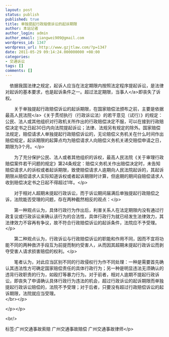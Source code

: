 ```yaml
---
layout: post
status: publish
published: true
title: 单独提起行政赔偿诉讼的起诉期限
author: 本站记者
author_login: admin
author_email: jiangwei909@gmail.com
wordpress_id: 1347
wordpress_url: http://www.gzjtlaw.com/?p=1347
date: 2011-05-29 09:14:24.000000000 +08:00
categories:
- 交通诉讼
tags: []
comments: []
---
```

<p>　依据我国法律之规定，起诉人应当在法定期限内按照法定程序提起诉讼，是法律对起诉的基本要求，也是起诉条件之一。超过法定期限，<a>当事人<&#47;a>即丧失了诉权。<p>　　关于单独提起行政赔偿诉讼的起诉期限，在国家赔偿法颁布之前，主要是依据最高<a>人民法院<&#47;a>《关于贯彻执行（行政诉讼法）的若干意见（试行）》的规定：公民、法人或其他组织对行政机关所作出的行政赔偿决定不服，可以在接到行政赔偿决定书之日起30日内向法院提起诉讼；法律、法规另有规定的除外。国家赔偿法规定，赔偿请求人单独提起行政赔偿诉讼的，无论赔偿义务机关在什么时间作出赔偿规定，起诉期限的起算点均为赔偿请求人向赔偿义务机关递交赔偿申请之日，期限为3个月。<&#47;p><p>　　为了充分保护公民、法人或者其他组织的诉权，最高人民法院《关于审理行政赔偿案件若干问题的规定》第24条规定：赔偿义务机关作出赔偿决定时，未告知赔偿请求人的诉权或者起诉期限，致使赔偿请求人逾期向人民法院起诉的，其起诉期限从赔偿请求人实际知道诉权或者起诉期限时计算，但逾期的期间自赔偿请求人收到赔偿决定书之日起不得超过1年。<&#47;p><p>　　对于相对人超期未提起行政诉讼，而于诉讼期间届满后单独提起行政赔偿之诉，法院能否受理的问题，存在两种截然相反的观点：<&#47;p><p>　　第一种观点认为，具体行政行为作出后，利害关系人在法定期限内没有通过行政复议或行政诉讼来确认该行为的合法性，具体行政行为就已经发生法律效力，其法律效力不容再有争议，故不符合行政赔偿诉讼的起诉条件，法院应不予受理。<&#47;p><p>　　第二种观点认为，行政诉讼与行政赔偿诉讼的职能和作用不同，因而不宜将功能不同的两种救济手段互为前提而制约受害人，从而因其超期未提起行政诉讼而剥夺受害人请求损害赔偿的权利。<&#47;p><p>　　笔者认为，对此应当区别不同的行政侵权行为作不同处理：一种是需要首先确认其违法性方可确定国家赔偿责任的具体行政行为；另一种是明显违法无须确认的违背行政职责的行为，如殴打等暴力行为。对于前者，相对人逾期不提起行政诉讼，即丧失了申请确认具体行政行为违法的机会，超过行政诉讼的起诉期限而单独提起行政诉讼赔偿的，法院不予受理；对于后者，只要没有超过行政赔偿诉讼的起诉期限，法院就应当受理。 <br><&#47;br><&#47;p><p><&#47;p><&#47;p><br&#47;><p>标签:广州交通事故索赔 广州交通事故赔偿 广州交通事故律师<&#47;p>
